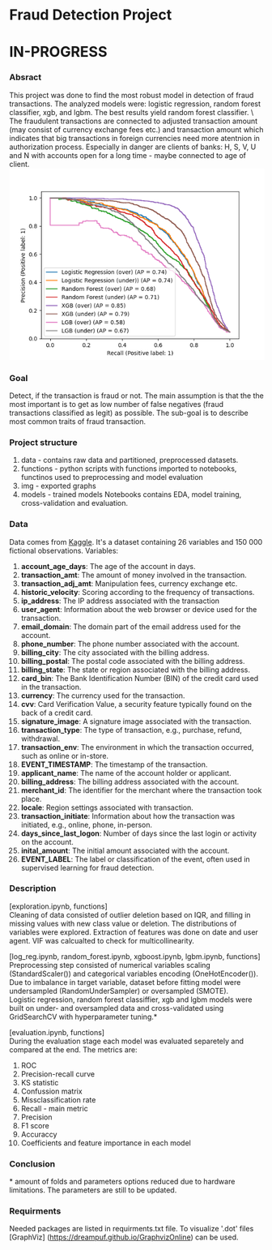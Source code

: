 # Fraud Detection Project
# IN-PROGRESS
### Absract
This project was done to find the most robust model in detection of fraud transactions. The analyzed models were: logistic regression, random forest classifier, xgb, and lgbm. The best results yield random forest classifier. \ 
The fraudulent transactions are connected to adjusted transaction amount (may consist of currency exchange fees etc.) and transaction amount which indicates that big transactions in foreign currencies need more atentnion in authorization process. Especially in danger are clients of banks: H, S, V, U and N with accounts open for a long time - maybe connected to age of client.  
![Results](img/pr_result.png)

### Goal
Detect, if the transaction is fraud or not. The main assumption is that the the most important is to get as low number of false negatives (fraud transactions classified as legit) as possible. The sub-goal is to describe most common traits of fraud transaction.

### Project structure
1. data - contains raw data and partitioned, preprocessed datasets.
2. functions - python scripts with functions imported to notebooks, functinos used to preprocessing and model evaluation
3. img - exported graphs
4. models - trained models
Notebooks contains EDA, model training, cross-validation and evaluation.

### Data
Data comes from [Kaggle](https://www.kaggle.com/datasets/ban7002/fraud-challenge-data). It's a dataset containing 26 variables and 150 000 fictional observations.
Variables:
1. **account_age_days**: The age of the account in days. 
2. **transaction_amt**: The amount of money involved in the transaction.
3. **transaction_adj_amt**: Manipulation fees, currency exchange etc.
4. **historic_velocity**: Scoring according to the frequency of transactions.
5. **ip_address**: The IP address associated with the transaction
6. **user_agent**: Information about the web browser or device used for the transaction.
7. **email_domain**: The domain part of the email address used for the account.
8. **phone_number**: The phone number associated with the account.
9. **billing_city**: The city associated with the billing address.
10. **billing_postal**: The postal code associated with the billing address.
11. **billing_state**: The state or region associated with the billing address.
12. **card_bin**: The Bank Identification Number (BIN) of the credit card used in the transaction.
13. **currency**: The currency used for the transaction.
14. **cvv**: Card Verification Value, a security feature typically found on the back of a credit card.
15. **signature_image**: A signature image associated with the transaction.
16. **transaction_type**: The type of transaction, e.g., purchase, refund, withdrawal.
17. **transaction_env**: The environment in which the transaction occurred, such as online or in-store.
18. **EVENT_TIMESTAMP**: The timestamp of the transaction.
19. **applicant_name**: The name of the account holder or applicant.
20. **billing_address**: The billing address associated with the account.
21. **merchant_id**: The identifier for the merchant where the transaction took place.
22. **locale**: Region settings associated with transaction.
23. **transaction_initiate**: Information about how the transaction was initiated, e.g., online, phone, in-person.
24. **days_since_last_logon**: Number of days since the last login or activity on the account.
25. **inital_amount**: The initial amount associated with the account.
26. **EVENT_LABEL**: The label or classification of the event, often used in supervised learning for fraud detection.

### Description
[exploration.ipynb, functions] \
Cleaning of data consisted of outlier deletion based on IQR, and filling in missing values with new class value or deletion. The distributions of variables were explored. Extraction of features was done on date and user agent. VIF was calcualted to check for multicollinearity.

[log_reg.ipynb, random_forest.ipynb, xgboost.ipynb, lgbm.ipynb, functions] \
Preprocessing step consisted of numerical variables scaling (StandardScaler()) and categorical variables encoding (OneHotEncoder()). Due to imbalance in target variable, dataset before fitting model were undersampled (RandomUnderSampler) or oversampled (SMOTE). \
Logistic regression, random forest classiffier, xgb and lgbm models were built on under- and oversampled data and cross-validated using GridSearchCV with hyperparameter tuning.*

[evaluation.ipynb, functions] \
During the evaluation stage each model was evaluated separetely and compared at the end. The metrics are:
1. ROC
2. Precision-recall curve
3. KS statistic
4. Confussion matrix
5. Missclassification rate
6. Recall - main metric
7. Precision
8. F1 score
9. Accuraccy
10. Coefficients and feature importance in each model

### Conclusion



\* amount of folds and parameters options reduced due to hardware limitations. The parameters are still to be updated.
### Requirments
Needed packages are listed in requirments.txt file. To visualize '.dot' files [GraphViz] (https://dreampuf.github.io/GraphvizOnline) can be used.
